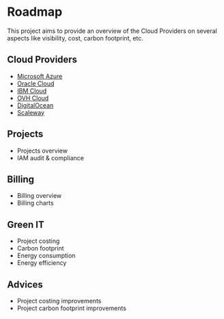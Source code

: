 # Roadmap

This project aims to provide an overview of the Cloud Providers on several aspects like visibility, cost, carbon footprint, etc.

## Cloud Providers

* [Microsoft Azure](https://azure.microsoft.com/)
* [Oracle Cloud](https://www.oracle.com/cloud/)
* [IBM Cloud](https://www.ibm.com/cloud)
* [OVH Cloud](https://www.ovhcloud.com/)
* [DigitalOcean](https://www.digitalocean.com/)
* [Scaleway](https://www.scaleway.com/)

## Projects

* Projects overview
* IAM audit & compliance

## Billing

* Billing overview
* Billing charts

## Green IT

* Project costing
* Carbon footprint
* Energy consumption
* Energy efficiency

## Advices

* Project costing improvements
* Project carbon footprint improvements
